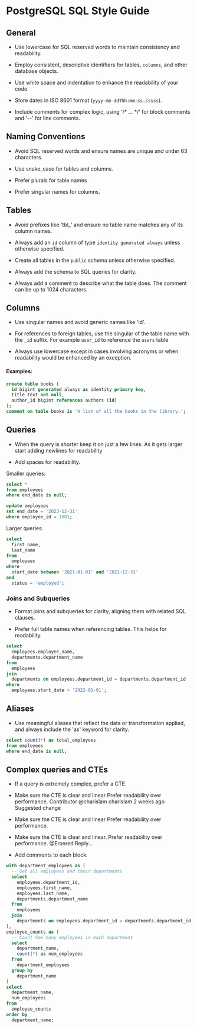 # PostgreSQL SQL Style Guide

## General

- Use lowercase for SQL reserved words to maintain consistency and readability.


- Employ consistent, descriptive identifiers for tables, `columns`, and other database objects.


- Use white space and indentation to enhance the readability of your code.


- Store dates in ISO 8601 format (`yyyy-mm-ddThh:mm:ss.sssss`).


- Include comments for complex logic, using '/* ... */' for block comments and '--' for line comments.



## Naming Conventions

- Avoid SQL reserved words and ensure names are unique and under 63 characters.


- Use snake_case for tables and columns.


- Prefer plurals for table names


- Prefer singular names for columns.



## Tables

- Avoid prefixes like 'tbl_' and ensure no table name matches any of its column names.


- Always add an `id` column of type `identity generated always` unless otherwise specified.


- Create all tables in the `public` schema unless otherwise specified.


- Always add the schema to SQL queries for clarity.


- Always add a comment to describe what the table does. The comment can be up to 1024 characters.



## Columns

- Use singular names and avoid generic names like 'id'.


- For references to foreign tables, use the singular of the table name with the `_id` suffix. For example `user_id` to reference the `users` table


- Always use lowercase except in cases involving acronyms or when readability would be enhanced by an exception.



#### Examples:

```sql
create table books (
  id bigint generated always as identity primary key,
  title text not null,
  author_id bigint references authors (id)
);
comment on table books is 'A list of all the books in the library.';
```

## Queries

- When the query is shorter keep it on just a few lines. As it gets larger start adding newlines for readability


- Add spaces for readability.



Smaller queries:

```sql
select *
from employees
where end_date is null;

update employees
set end_date = '2023-12-31'
where employee_id = 1001;
```

Larger queries:

```sql
select 
  first_name, 
  last_name
from 
  employees
where 
  start_date between '2021-01-01' and '2021-12-31'
and
  status = 'employed';
```

### Joins and Subqueries

- Format joins and subqueries for clarity, aligning them with related SQL clauses.


- Prefer full table names when referencing tables. This helps for readability.



```sql
select 
  employees.employee_name, 
  departments.department_name
from 
  employees
join 
  departments on employees.department_id = departments.department_id
where 
  employees.start_date > '2022-01-01';
```

## Aliases

- Use meaningful aliases that reflect the data or transformation applied, and always include the 'as' keyword for clarity.



```sql
select count(*) as total_employees
from employees
where end_date is null;
```

## Complex queries and CTEs

- If a query is extremely complex, prefer a CTE.


- Make sure the CTE is clear and linear Prefer readability over performance. Contributor @charislam charislam 2 weeks ago Suggested change


- Make sure the CTE is clear and linear Prefer readability over performance.


- Make sure the CTE is clear and linear. Prefer readability over performance. @Eronred Reply...


- Add comments to each block.



```sql
with department_employees as (
  -- Get all employees and their departments
  select
    employees.department_id,
    employees.first_name,
    employees.last_name,
    departments.department_name
  from
    employees
  join
    departments on employees.department_id = departments.department_id
),
employee_counts as (
  -- Count how many employees in each department
  select
    department_name,
    count(*) as num_employees
  from
    department_employees
  group by
    department_name
)
select
  department_name,
  num_employees
from
  employee_counts
order by
  department_name;
```

